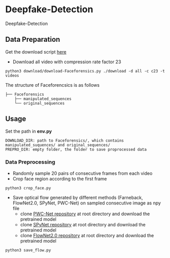 # Deepfake-Detection
Deepfake-Detection


## Data Preparation
Get the download script [here](https://github.com/ondyari/FaceForensics)
- Download all video with compression rate factor 23
```
python3 download/download-Faceforensics.py ./download -d all -c c23 -t videos
```
The structure of Faceforencsics is as follows


```
├── Faceforensics
    ├── manipulated_sequences
    └── original_sequences
```


## Usage
Set the path in **env.py**
```
DOWNLOAD_DIR: path to Faceforensics/, which contains manipulated_suquences/ and original_sequences/
PREPRO_DIR: empty folder, the folder to save proprocessed data
```

### Data Preprocessing
- Randomly sample 20 pairs of consecutive frames from each video
- Crop face region according to the first frame
```
python3 crop_face.py
```

- Save optical flow generated by different methods (Farneback, FlowNet2.0, SPyNet, PWC-Net) on sampled consecutive image as npy file
  - clone [PWC-Net repository](https://github.com/sniklaus/pytorch-pwc) at root directory and download the pretrained model
  - clone [SPyNet repository](https://github.com/sniklaus/pytorch-spynet) at root directory and download the pretrained model
  - clone [FlowNet2.0 repository](https://github.com/NVIDIA/flownet2-pytorch) at root directory and download the pretrained model
```
python3 save_flow.py
```

